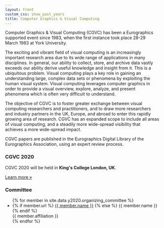 ```yaml
---
layout: front
custom_css: show_past_years
title: Computer Graphics & Visual Computing
---
```


Computer Graphics & Visual Computing (CGVC) has been a Eurographics supported event since 1983, when the first instance took place 28-29 March 1983 at York University.

The exciting and vibrant field of visual computing is an increasingly important research area due to its wide range of applications in many disciplines. In general, our ability to collect, store, and archive data vastly exceeds our ability derive useful knowledge and insight from it. This is a ubiquitous problem. Visual computing plays a key role in gaining an understanding large, complex data sets or phenomena by exploiting the human visual system. Visual computing leverages computer graphics in order to provide a visual overview, explore, analyze, and present phenomena which is often very difficult to understand.

The objective of CGVC is to foster greater exchange between visual computing researchers and practitioners, and to draw more researchers and industry partners in the UK, Europe, and abroad to enter this rapidly growing area of research. CGVC has an expanded scope to include all areas of visual computing, and a steadily more wide-spread visibility that achieves a more wide-spread impact.

CGVC papers are published in the Eurographics Digital Library of the Eurographics Association, using an expert review process.

### CGVC 2020

CGVC 2020 will be held in **King's College London, UK**.

<p>
    <a class="btn btn-primary btn-lg" href="/cgvc2020" role="button">Learn more &raquo;</a>
</p>

### Committee

<div class="steering-committee">
	<ul >
	{% for member in site.data.y2020.organizing_committee %}
		<li>
			<span class="committee name">
				{% if member.url %}
					<a href="{{ member.url }}">{{ member.name }}</a>
				{% else %}
					{{ member.name }}
				{% endif %}
			</span><br>
			<span class="committee affiliation">{{ member.affiliation }}</span>
		</li>
	{% endfor %}
	</ul>
</div>
